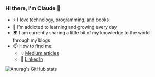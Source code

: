 ### Hi there, I'm Claude 👋

- :zap: I love technology, programming, and books
- 🌱 I’m addicted to learning and growing every day
- :earth_africa: I am currently sharing a little bit of my knowledge to the world through my blogs
- 📫 How to find me: 
  - :bulb: [Medium articles](https://cromyhector.medium.com/)
  - :office: [LinkedIn](https://www.linkedin.com/in/claude-r-hector-mba/)

![Anurag's GitHub stats](https://github-readme-stats.vercel.app/api?username=cromyhector_icons=true&theme=radical)
